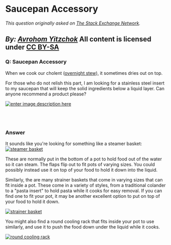 # Saucepan Accessory

_This question originally asked on [The Stack Exchange Network](https://cooking.stackexchange.com/q/112280)._

_By: [Avrohom Yitzchok](https://cooking.stackexchange.com/u/14991)_
All content is licensed under [CC BY-SA](https://creativecommons.org/licenses/by-sa/4.0/)
<br>
--------------------------------------------
### Q: Saucepan Accessory
<p>When we cook our cholent (<a href="https://cooking.stackexchange.com/questions/66800">overnight stew</a>), it sometimes dries out on top.</p>
<p>For those who do not relish this part, I am looking for a stainless steel insert to my saucepan that will keep the solid ingredients below a liquid layer. Can anyone recommend a product please?</p>
<p><a href="https://i.sstatic.net/sj168.png" rel="nofollow noreferrer"><img src="https://i.sstatic.net/sj168.png" alt="enter image description here" /></a></p>

<br><br>
### Answer 
<p>It sounds like you're looking for something like a steamer basket:
<a href="https://i.sstatic.net/wNtf2.jpg" rel="nofollow noreferrer"><img src="https://i.sstatic.net/wNtf2.jpg" alt="steamer basket" /></a></p>
<p>These are normally put in the bottom of a pot to hold food out of the water so it can steam. The flaps flip out to fit pots of varying sizes. You could possibly instead use it on top of your food to hold it down into the liquid.</p>
<p>Similarly, the are many strainer baskets that come in varying sizes that can fit inside a pot. These come in a variety of styles, from a traditional colander to a &quot;pasta insert&quot; to hold pasta while it cooks for easy removal. If you can find one to fit your pot, it may be another excellent option to put on top of your food to hold it down.</p>
<p><a href="https://i.sstatic.net/r1Wmz.jpg" rel="nofollow noreferrer"><img src="https://i.sstatic.net/r1Wmz.jpg" alt="strainer basket" /></a></p>
<p>You might also find a round cooling rack that fits inside your pot to use similarly, and use it to push the food down under the liquid while it cooks.</p>
<p><a href="https://i.sstatic.net/hdTCU.jpg" rel="nofollow noreferrer"><img src="https://i.sstatic.net/hdTCU.jpg" alt="round cooling rack" /></a></p>

